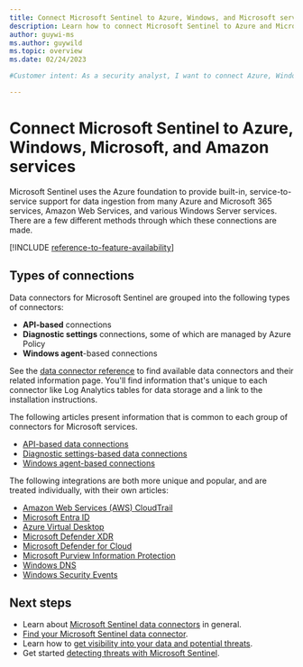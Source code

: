 ```yaml
---
title: Connect Microsoft Sentinel to Azure, Windows, and Microsoft services
description: Learn how to connect Microsoft Sentinel to Azure and Microsoft 365 cloud services and to Windows Server event logs.
author: guywi-ms
ms.author: guywild
ms.topic: overview
ms.date: 02/24/2023

#Customer intent: As a security analyst, I want to connect Azure, Windows, Microsoft, and Amazon services to Microsoft Sentinel so that I can centralize and streamline threat detection and response for our analysts.

---
```


# Connect Microsoft Sentinel to Azure, Windows, Microsoft, and Amazon services

Microsoft Sentinel uses the Azure foundation to provide built-in, service-to-service support for data ingestion from many Azure and Microsoft 365 services, Amazon Web Services, and various Windows Server services. There are a few different methods through which these connections are made.

[!INCLUDE [reference-to-feature-availability](includes/reference-to-feature-availability.md)]

## Types of connections

Data connectors for Microsoft Sentinel are grouped into the following types of connectors:

- **API-based** connections
- **Diagnostic settings** connections, some of which are managed by Azure Policy
- **Windows agent**-based connections

See the [data connector reference](data-connectors-reference.md) to find available data connectors and their related information page. You'll find information that's unique to each connector like Log Analytics tables for data storage and a link to the installation instructions.

The following articles present information that is common to each group of connectors for Microsoft services.

- [API-based data connections](connect-services-api-based.md)
- [Diagnostic settings-based data connections](connect-services-diagnostic-setting-based.md)
- [Windows agent-based connections](connect-services-windows-based.md)

The following integrations are both more unique and popular, and are treated individually, with their own articles:

- [Amazon Web Services (AWS) CloudTrail](connect-aws.md)
- [Microsoft Entra ID](connect-azure-active-directory.md)
- [Azure Virtual Desktop](connect-azure-virtual-desktop.md)
- [Microsoft Defender XDR](connect-microsoft-365-defender.md)
- [Microsoft Defender for Cloud](connect-defender-for-cloud.md)
- [Microsoft Purview Information Protection](connect-microsoft-purview.md)
- [Windows DNS](connect-dns-ama.md)
- [Windows Security Events](connect-windows-security-events.md)


## Next steps

- Learn about [Microsoft Sentinel data connectors](connect-data-sources.md) in general.
- [Find your Microsoft Sentinel data connector](data-connectors-reference.md).
- Learn how to [get visibility into your data and potential threats](get-visibility.md).
- Get started [detecting threats with Microsoft Sentinel](detect-threats-built-in.md).
